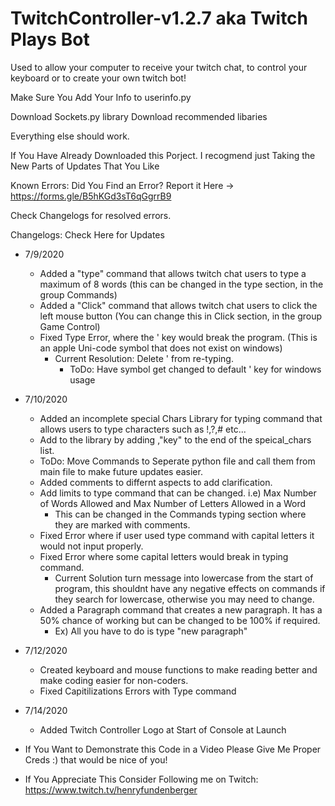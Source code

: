 # TwitchController-v1.2.7 aka Twitch Plays Bot
Used to allow your computer to receive your twitch chat, to control your keyboard or to create your own twitch bot!


Make Sure You Add Your Info to userinfo.py

Download Sockets.py library
Download recommended libaries 

Everything else should work. 


If You Have Already Downloaded this Porject. I recogmend just Taking the New Parts of Updates That You Like

Known Errors: Did You Find an Error? Report it Here -> https://forms.gle/B5hKGd3sT6qGgrrB9

Check Changelogs for resolved errors.

Changelogs: Check Here for Updates
- 7/9/2020
  - Added a "type" command that allows twitch chat users to type a maximum of 8 words (this can be changed in the type section, in the group Commands)
  - Added a "Click" command that allows twitch chat users to click the left mouse button (You can change this in Click section, in the group Game Control)
  - Fixed Type Error, where the ' key would break the program. (This is an apple Uni-code symbol that does not exist on windows)
    - Current Resolution: Delete ' from re-typing. 
       - ToDo: Have symbol get changed to default ' key for windows usage
       
- 7/10/2020
  - Added an incomplete special Chars Library for typing command that allows users to type characters such as !,?,# etc...
  - Add to the library by adding ,"key" to the end of the speical_chars list.
  - ToDo: Move Commands to Seperate python file and call them from main file to make future updates easier.
  - Added comments to differnt aspects to add clarification.
  - Add limits to type command that can be changed. i.e) Max Number of Words Allowed and Max Number of Letters Allowed in a Word
    - This can be changed in the Commands typing section where they are marked with comments. 
  - Fixed Error where if user used type command with capital letters it would not input properly.
  - Fixed Error where some capital letters would break in typing command.
    - Current Solution turn message into lowercase from the start of program, this shouldnt have any negative effects on commands if they search for lowercase, otherwise you may need to change. 
  - Added a Paragraph command that creates a new paragraph. It has a 50% chance of working but can be changed to be 100% if required.
    - Ex) All you have to do is type "new paragraph"
- 7/12/2020
  - Created keyboard and mouse functions to make reading better and make coding easier for non-coders. 
  - Fixed Capitilizations Errors with Type command
- 7/14/2020
  - Added Twitch Controller Logo at Start of Console at Launch
- If You Want to Demonstrate this Code in a Video Please Give Me Proper Creds :) that would be nice of you!
- If You Appreciate This Consider Following me on Twitch: https://www.twitch.tv/henryfundenberger

